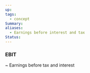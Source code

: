 ```yaml
---
up: 
tags:
  - concept
Summary: 
aliases:
  - Earnings before interest and tax
Status:
---
```

### EBIT
~
Earnings before tax and interest
